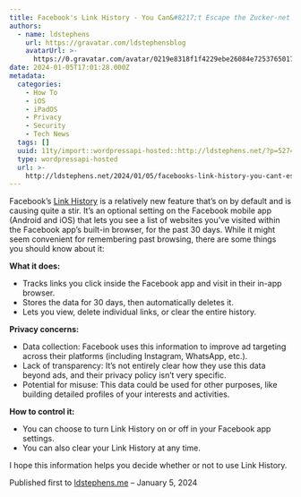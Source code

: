 ```yaml
---
title: Facebook's Link History - You Can&#8217;t Escape the Zucker-net
authors:
  - name: ldstephens
    url: https://gravatar.com/ldstephensblog
    avatarUrl: >-
      https://0.gravatar.com/avatar/0219e8318f1f4229ebe26084e7253765017f43ca0c631be37dc6d0b8ad6e40a4?s=96&d=identicon&r=G
date: 2024-01-05T17:01:28.000Z
metadata:
  categories:
    - How To
    - iOS
    - iPadOS
    - Privacy
    - Security
    - Tech News
  tags: []
  uuid: 11ty/import::wordpressapi-hosted::http://ldstephens.net/?p=5274
  type: wordpressapi-hosted
  url: >-
    http://ldstephens.net/2024/01/05/facebooks-link-history-you-cant-escape-the-zucker-net/
---
```


Facebook’s [Link History](https://gizmodo.com/meet-link-history-facebook-s-new-way-to-track-the-we-1851134018) is a relatively new feature that’s on by default and is causing quite a stir. It’s an optional setting on the Facebook mobile app (Android and iOS) that lets you see a list of websites you’ve visited within the Facebook app’s built-in browser, for the past 30 days. While it might seem convenient for remembering past browsing, there are some things you should know about it:

**What it does:**

- Tracks links you click inside the Facebook app and visit in their in-app browser.
- Stores the data for 30 days, then automatically deletes it.
- Lets you view, delete individual links, or clear the entire history.

**Privacy concerns:**

- Data collection: Facebook uses this information to improve ad targeting across their platforms (including Instagram, WhatsApp, etc.).
- Lack of transparency: It’s not entirely clear how they use this data beyond ads, and their privacy policy isn’t very specific.
- Potential for misuse: This data could be used for other purposes, like building detailed profiles of your interests and activities.

**How to control it:**

- You can choose to turn Link History on or off in your Facebook app settings.
- You can also clear your Link History at any time.

I hope this information helps you decide whether or not to use Link History.

Published first to [ldstephens.me](https://ldstephens.me/facebooks-link-history-you-cant-escape-the-zucker-net) – January 5, 2024
